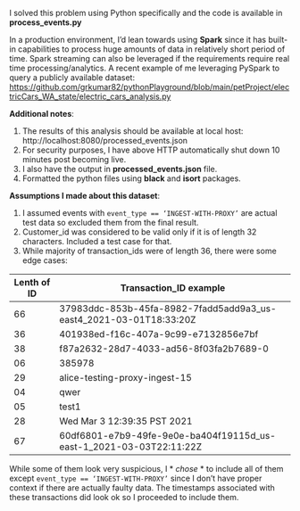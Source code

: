 I solved this problem using Python specifically and the code is available in **process_events.py**

In a production environment, I’d lean towards using **Spark** since it has built-in capabilities to process huge amounts of data in relatively short period of time. Spark streaming can also be leveraged if the requirements require real time processing/analytics. A recent example of me leveraging PySpark to query a publicly available dataset: https://github.com/grkumar82/pythonPlayground/blob/main/petProject/electricCars_WA_state/electric_cars_analysis.py

**Additional notes**:
1. The results of this analysis should be available at local host: http://localhost:8080/processed_events.json 
2. For security purposes, I have above HTTP automatically shut down 10 minutes post becoming live.
3. I also have the output in **processed_events.json** file. 
4. Formatted the python files using **black** and **isort** packages.

**Assumptions I made about this dataset**:
1. I assumed events with `event_type == ‘INGEST-WITH-PROXY’` are actual test data so excluded them from the final result.
2. Customer_id was considered to be valid only if it is of length 32 characters. Included a test case for that.
3. While majority of transaction_ids were of length 36, there were some edge cases:

| Lenth of ID   | Transaction_ID example                                                        |
| ------------- | ----------------------------------------------------------------------------- |
| 66            | 37983ddc-853b-45fa-8982-7fadd5add9a3_us-east4_2021-03-01T18:33:20Z            |
| 36            | 401938ed-f16c-407a-9c99-e7132856e7bf                                          |
| 38            | f87a2632-28d7-4033-ad56-8f03fa2b7689-0                                        |
| 06            | 385978                                                                        |
| 29            | alice-testing-proxy-ingest-15                                                 |
| 04            | qwer                                                                          |
| 05            | test1                                                                         |
| 28            | Wed Mar  3 12:39:35 PST 2021                                                  |
| 67            | 60df6801-e7b9-49fe-9e0e-ba404f19115d_us-east-1_2021-03-03T22:11:22Z           |

While some of them look very suspicious, I * *chose* * to include all of them except `event_type == ‘INGEST-WITH-PROXY’` since I don’t have proper context if there are actually faulty data. The timestamps associated with these transactions did look ok so I proceeded to include them.
